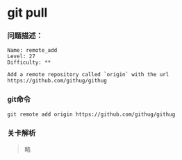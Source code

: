 # git pull

### 问题描述：

```text
Name: remote_add
Level: 27
Difficulty: **

Add a remote repository called `origin` with the url https://github.com/githug/githug
```

### git命令

```shell
git remote add origin https://github.com/githug/githug
```

### 关卡解析

> 略